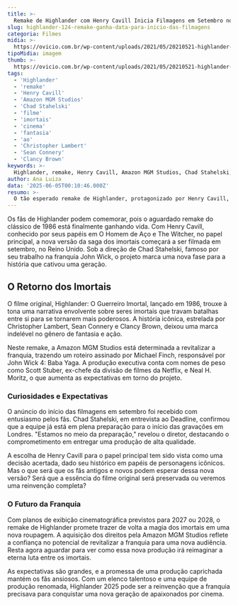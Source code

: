 ```yaml
---
title: >-
  Remake de Highlander com Henry Cavill Inicia Filmagens em Setembro no Reino Unido
slug: highlander-124-remake-ganha-data-para-inicio-das-filmagens
categoria: Filmes
midia: >-
  https://ovicio.com.br/wp-content/uploads/2021/05/20210521-highlander-henry-cavill.jpg
tipoMidia: imagem
thumb: >-
  https://ovicio.com.br/wp-content/uploads/2021/05/20210521-highlander-henry-cavill.jpg
tags:
  - 'Highlander'
  - 'remake'
  - 'Henry Cavill'
  - 'Amazon MGM Studios'
  - 'Chad Stahelski'
  - 'filme'
  - 'imortais'
  - 'cinema'
  - 'fantasia'
  - 'ao'
  - 'Christopher Lambert'
  - 'Sean Connery'
  - 'Clancy Brown'
keywords: >-
  Highlander, remake, Henry Cavill, Amazon MGM Studios, Chad Stahelski, filme, imortais, cinema, fantasia, ação, Christopher Lambert, Sean Connery, Clancy Brown
author: Ana Luiza
data: '2025-06-05T00:10:46.000Z'
resumo: >-
  O tão esperado remake de Highlander, protagonizado por Henry Cavill, começa a ser filmado em setembro sob a direção de Chad Stahelski. A produção, agora sob o comando da Amazon MGM Studios, promete reviver a clássica história dos imortais.
---
```


Os fãs de Highlander podem comemorar, pois o aguardado remake do clássico de 1986 está finalmente ganhando vida. Com Henry Cavill, conhecido por seus papéis em O Homem de Aço e The Witcher, no papel principal, a nova versão da saga dos imortais começará a ser filmada em setembro, no Reino Unido. Sob a direção de Chad Stahelski, famoso por seu trabalho na franquia John Wick, o projeto marca uma nova fase para a história que cativou uma geração. 

## O Retorno dos Imortais

O filme original, Highlander: O Guerreiro Imortal, lançado em 1986, trouxe à tona uma narrativa envolvente sobre seres imortais que travam batalhas entre si para se tornarem mais poderosos. A história icônica, estrelada por Christopher Lambert, Sean Connery e Clancy Brown, deixou uma marca indelével no gênero de fantasia e ação.

Neste remake, a Amazon MGM Studios está determinada a revitalizar a franquia, trazendo um roteiro assinado por Michael Finch, responsável por John Wick 4: Baba Yaga. A produção executiva conta com nomes de peso como Scott Stuber, ex-chefe da divisão de filmes da Netflix, e Neal H. Moritz, o que aumenta as expectativas em torno do projeto.

### Curiosidades e Expectativas

O anúncio do início das filmagens em setembro foi recebido com entusiasmo pelos fãs. Chad Stahelski, em entrevista ao Deadline, confirmou que a equipe já está em plena preparação para o início das gravações em Londres. "Estamos no meio da preparação," revelou o diretor, destacando o comprometimento em entregar uma produção de alta qualidade.

A escolha de Henry Cavill para o papel principal tem sido vista como uma decisão acertada, dado seu histórico em papéis de personagens icônicos. Mas o que será que os fãs antigos e novos podem esperar dessa nova versão? Será que a essência do filme original será preservada ou veremos uma reinvenção completa?

### O Futuro da Franquia

Com planos de exibição cinematográfica previstos para 2027 ou 2028, o remake de Highlander promete trazer de volta a magia dos imortais em uma nova roupagem. A aquisição dos direitos pela Amazon MGM Studios reflete a confiança no potencial de revitalizar a franquia para uma nova audiência. Resta agora aguardar para ver como essa nova produção irá reimaginar a eterna luta entre os imortais.

As expectativas são grandes, e a promessa de uma produção caprichada mantém os fãs ansiosos. Com um elenco talentoso e uma equipe de produção renomada, Highlander 2025 pode ser a reinvenção que a franquia precisava para conquistar uma nova geração de apaixonados por cinema.